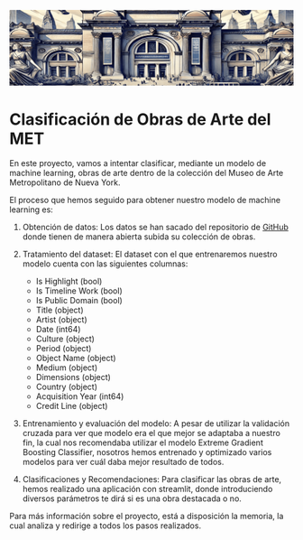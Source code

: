 
![Museo de Arte Metropolitano de Nueva York](img/banner.png)

# Clasificación de Obras de Arte del MET

En este proyecto, vamos a intentar clasificar, mediante un modelo de machine learning, obras de arte dentro de la colección del Museo de Arte Metropolitano de Nueva York.

El proceso que hemos seguido para obtener nuestro modelo de machine learning es:

1. Obtención de datos:
Los datos se han sacado del repositorio de [GitHub](https://github.com/metmuseum/openaccess) donde tienen de manera abierta subida su colección de obras.

2. Tratamiento del dataset:
El dataset con el que entrenaremos nuestro modelo cuenta con las siguientes columnas:
    - Is Highlight (bool) 
    - Is Timeline Work (bool) 
    - Is Public Domain (bool)
    - Title (object)
    - Artist (object)
    - Date (int64)
    - Culture (object)
    - Period (object)
    - Object Name (object)
    - Medium (object)
    - Dimensions (object)
    - Country (object)
    - Acquisition Year (int64)
    - Credit Line (object)
               
3. Entrenamiento y evaluación del modelo:
A pesar de utilizar la validación cruzada para ver que modelo era el que mejor se adaptaba a nuestro fin, la cual nos recomendaba utilizar el modelo Extreme Gradient Boosting Classifier, nosotros hemos entrenado y optimizado varios modelos para ver cuál daba mejor resultado de todos.
            
4. Clasificaciones y Recomendaciones:
Para clasificar las obras de arte, hemos realizado una aplicación con streamlit, donde introduciendo diversos parámetros te dirá si es una obra destacada o no.

Para más información sobre el proyecto, está a disposición la memoria, la cual analiza y redirige a todos los pasos realizados.